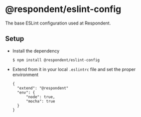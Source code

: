 # @respondent/eslint-config

The base ESLint configuration used at Respondent.

## Setup

- Install the dependency

      $ npm install @respondent/eslint-config
    
- Extend from it in your local `.eslintrc` file and set the proper environment

      {
        "extend": "@respondent"
        "env": {
            "node": true,
            "mocha": true
        }
      }
